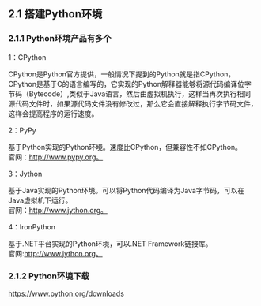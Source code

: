 ## 2.1 搭建Python环境  

### 2.1.1 Python环境产品有多个

1：CPython  

CPython是Python官方提供，一般情况下提到的Python就是指CPython，CPython是基于C的语言编写的，它实现的Python解释器能够将源代码编译位字节码（Bytecode）,类似于Java语言，然后由虚拟机执行，这样当再次执行相同源代码文件时，如果源代码文件没有修改过，那么它会直接解释执行字节码文件，这样会提高程序的运行速度。  

2：PyPy  

基于Python实现的Python环境。速度比CPython，但兼容性不如CPython。  
官网：http://www.pypy.org。  

3：Jython  

基于Java实现的Python环境。可以将Python代码编译为Java字节码，可以在Java虚拟机下运行。  
官网：http://www.jython.org。

4：IronPython  

基于.NET平台实现的Python环境，可以.NET Framework链接库。  
官网:http://www.jython.org。
  
### 2.1.2 Python环境下载  

https://www.python.org/downloads
